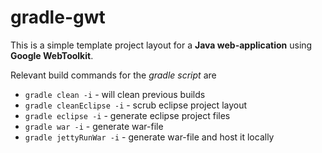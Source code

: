 gradle-gwt
================

This is a simple template project layout for a **Java web-application** using **Google WebToolkit**.  

Relevant build commands for the *gradle script* are

* `gradle clean -i` - will clean previous builds
* `gradle cleanEclipse -i` - scrub eclipse project layout
* `gradle eclipse -i` - generate eclipse project files
* `gradle war -i` - generate war-file 
* `gradle jettyRunWar -i` - generate war-file and host it locally


